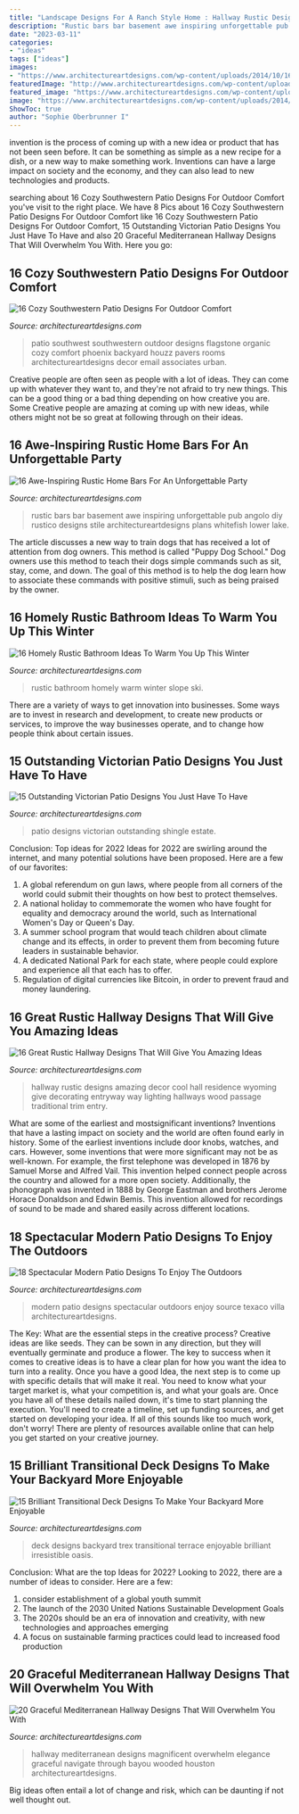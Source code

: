 ```yaml
---
title: "Landscape Designs For A Ranch Style Home : Hallway Rustic Designs Amazing Decor Cool Hall Residence Wyoming Give Decorating Entryway Way Lighting Hallways Wood Passage Traditional Trim Entry"
description: "Rustic bars bar basement awe inspiring unforgettable pub angolo diy rustico designs stile architectureartdesigns plans whitefish lower lake"
date: "2023-03-11"
categories:
- "ideas"
tags: ["ideas"]
images:
- "https://www.architectureartdesigns.com/wp-content/uploads/2014/10/16-Homely-Rustic-Bathroom-Ideas-To-Warm-You-Up-This-Winter-13-630x945.jpg"
featuredImage: "http://www.architectureartdesigns.com/wp-content/uploads/2015/04/15-Brilliant-Transitional-Deck-Designs-To-Make-Your-Backyard-More-Enjoyable-13.jpg"
featured_image: "https://www.architectureartdesigns.com/wp-content/uploads/2015/05/16-Awe-Inspiring-Rustic-Home-Bars-For-An-Unforgettable-Party-9-630x538.jpg"
image: "https://www.architectureartdesigns.com/wp-content/uploads/2014/10/16-Homely-Rustic-Bathroom-Ideas-To-Warm-You-Up-This-Winter-13-630x945.jpg"
ShowToc: true
author: "Sophie Oberbrunner I"
---
```



invention is the process of coming up with a new idea or product that has not been seen before. It can be something as simple as a new recipe for a dish, or a new way to make something work. Inventions can have a large impact on society and the economy, and they can also lead to new technologies and products.

	

		
searching about 16 Cozy Southwestern Patio Designs For Outdoor Comfort you've visit to the right place. We have 8 Pics about 16 Cozy Southwestern Patio Designs For Outdoor Comfort like 16 Cozy Southwestern Patio Designs For Outdoor Comfort, 15 Outstanding Victorian Patio Designs You Just Have To Have and also 20 Graceful Mediterranean Hallway Designs That Will Overwhelm You With. Here you go:
		
    
## 16 Cozy Southwestern Patio Designs For Outdoor Comfort

<img loading=lazy src="https://www.architectureartdesigns.com/wp-content/uploads/2016/04/16-Cozy-Southwestern-Patio-Designs-For-Outdoor-Comfort-13.jpg" onerror="this.onerror=null;this.src='https://tse3.mm.bing.net/th?id=OIP.tsLVXhbqJYcH0KiqZftrSQHaFZ&amp;pid=15.1';" alt="16 Cozy Southwestern Patio Designs For Outdoor Comfort">

_Source: architectureartdesigns.com_

>patio southwest southwestern outdoor designs flagstone organic cozy comfort phoenix backyard houzz pavers rooms architectureartdesigns decor email associates urban. 

	

Creative people are often seen as people with a lot of ideas. They can come up with whatever they want to, and they're not afraid to try new things. This can be a good thing or a bad thing depending on how creative you are. Some Creative people are amazing at coming up with new ideas, while others might not be so great at following through on their ideas.

    
## 16 Awe-Inspiring Rustic Home Bars For An Unforgettable Party

<img loading=lazy src="https://www.architectureartdesigns.com/wp-content/uploads/2015/05/16-Awe-Inspiring-Rustic-Home-Bars-For-An-Unforgettable-Party-9-630x538.jpg" onerror="this.onerror=null;this.src='https://tse1.mm.bing.net/th?id=OIP.txb3xwCygtJ4fZM7O1VQxwHaGU&amp;pid=15.1';" alt="16 Awe-Inspiring Rustic Home Bars For An Unforgettable Party">

_Source: architectureartdesigns.com_

>rustic bars bar basement awe inspiring unforgettable pub angolo diy rustico designs stile architectureartdesigns plans whitefish lower lake. 

	

The article discusses a new way to train dogs that has received a lot of attention from dog owners. This method is called "Puppy Dog School." Dog owners use this method to teach their dogs simple commands such as sit, stay, come, and down. The goal of this method is to help the dog learn how to associate these commands with positive stimuli, such as being praised by the owner.

    
## 16 Homely Rustic Bathroom Ideas To Warm You Up This Winter

<img loading=lazy src="https://www.architectureartdesigns.com/wp-content/uploads/2014/10/16-Homely-Rustic-Bathroom-Ideas-To-Warm-You-Up-This-Winter-13-630x945.jpg" onerror="this.onerror=null;this.src='https://tse3.mm.bing.net/th?id=OIP.ekBQvI8pvIMEidCzKf43QAHaLH&amp;pid=15.1';" alt="16 Homely Rustic Bathroom Ideas To Warm You Up This Winter">

_Source: architectureartdesigns.com_

>rustic bathroom homely warm winter slope ski. 

	

There are a variety of ways to get innovation into businesses. Some ways are to invest in research and development, to create new products or services, to improve the way businesses operate, and to change how people think about certain issues. 

    
## 15 Outstanding Victorian Patio Designs You Just Have To Have

<img loading=lazy src="http://www.architectureartdesigns.com/wp-content/uploads/2019/05/15-Outstanding-Victorian-Patio-Designs-You-Just-Have-To-Have-5.jpg" onerror="this.onerror=null;this.src='https://tse2.mm.bing.net/th?id=OIP.3pKUns2BGoXz58zjzFa8qQHaLH&amp;pid=15.1';" alt="15 Outstanding Victorian Patio Designs You Just Have To Have">

_Source: architectureartdesigns.com_

>patio designs victorian outstanding shingle estate. 

	

Conclusion: Top ideas for 2022
Ideas for 2022 are swirling around the internet, and many potential solutions have been proposed. Here are a few of our favorites: 
1. A global referendum on gun laws, where people from all corners of the world could submit their thoughts on how best to protect themselves. 
2. A national holiday to commemorate the women who have fought for equality and democracy around the world, such as International Women's Day or Queen's Day. 
3. A summer school program that would teach children about climate change and its effects, in order to prevent them from becoming future leaders in sustainable behavior. 
4. A dedicated National Park for each state, where people could explore and experience all that each has to offer. 
5. Regulation of digital currencies like Bitcoin, in order to prevent fraud and money laundering.

    
## 16 Great Rustic Hallway Designs That Will Give You Amazing Ideas

<img loading=lazy src="https://www.architectureartdesigns.com/wp-content/uploads/2015/05/16-Great-Rustic-Hallway-Designs-That-Will-Give-You-Amazing-Ideas-12-630x945.jpg" onerror="this.onerror=null;this.src='https://tse1.mm.bing.net/th?id=OIP.akzpj3-md8_oFOzwcdWO0QHaLH&amp;pid=15.1';" alt="16 Great Rustic Hallway Designs That Will Give You Amazing Ideas">

_Source: architectureartdesigns.com_

>hallway rustic designs amazing decor cool hall residence wyoming give decorating entryway way lighting hallways wood passage traditional trim entry. 

	

What are some of the earliest and mostsignificant inventions?
Inventions that have a lasting impact on society and the world are often found early in history. Some of the earliest inventions include door knobs, watches, and cars. However, some inventions that were more significant may not be as well-known. For example, the first telephone was developed in 1876 by Samuel Morse and Alfred Vail. This invention helped connect people across the country and allowed for a more open society. Additionally, the phonograph was invented in 1888 by George Eastman and brothers Jerome Horace Donaldson and Edwin Bemis. This invention allowed for recordings of sound to be made and shared easily across different locations.

    
## 18 Spectacular Modern Patio Designs To Enjoy The Outdoors

<img loading=lazy src="https://www.architectureartdesigns.com/wp-content/uploads/2016/06/18-Spectacular-Modern-Patio-Designs-To-Enjoy-The-Outdoors-4.jpg" onerror="this.onerror=null;this.src='https://tse2.mm.bing.net/th?id=OIP.JDk3qbusfxMs_AC0HJeLrQHaHa&amp;pid=15.1';" alt="18 Spectacular Modern Patio Designs To Enjoy The Outdoors">

_Source: architectureartdesigns.com_

>modern patio designs spectacular outdoors enjoy source texaco villa architectureartdesigns. 

	

The Key: What are the essential steps in the creative process?
Creative ideas are like seeds. They can be sown in any direction, but they will eventually germinate and produce a flower. The key to success when it comes to creative ideas is to have a clear plan for how you want the idea to turn into a reality. Once you have a good Idea, the next step is to come up with specific details that will make it real. You need to know what your target market is, what your competition is, and what your goals are. Once you have all of these details nailed down, it's time to start planning the execution. You'll need to create a timeline, set up funding sources, and get started on developing your idea. If all of this sounds like too much work, don't worry! There are plenty of resources available online that can help you get started on your creative journey.

    
## 15 Brilliant Transitional Deck Designs To Make Your Backyard More Enjoyable

<img loading=lazy src="http://www.architectureartdesigns.com/wp-content/uploads/2015/04/15-Brilliant-Transitional-Deck-Designs-To-Make-Your-Backyard-More-Enjoyable-13.jpg" onerror="this.onerror=null;this.src='https://tse2.mm.bing.net/th?id=OIP.a0BBWW_TbIcX5_OD5ScyQAHaMB&amp;pid=15.1';" alt="15 Brilliant Transitional Deck Designs To Make Your Backyard More Enjoyable">

_Source: architectureartdesigns.com_

>deck designs backyard trex transitional terrace enjoyable brilliant irresistible oasis. 

	

Conclusion: What are the top Ideas for 2022?
Looking to 2022, there are a number of ideas to consider. Here are a few: 
1. consider establishment of a global youth summit 
2. The launch of the 2030 United Nations Sustainable Development Goals 
3. The 2020s should be an era of innovation and creativity, with new technologies and approaches emerging 
4. A focus on sustainable farming practices could lead to increased food production 

    
## 20 Graceful Mediterranean Hallway Designs That Will Overwhelm You With

<img loading=lazy src="https://www.architectureartdesigns.com/wp-content/uploads/2017/10/20-Graceful-Mediterranean-Hallway-Designs-That-Will-Overwhelm-You-With-Elegance-19.jpg" onerror="this.onerror=null;this.src='https://tse4.mm.bing.net/th?id=OIP.uq1xrkc7DQ_Fs7AN98m0HgHaJw&amp;pid=15.1';" alt="20 Graceful Mediterranean Hallway Designs That Will Overwhelm You With">

_Source: architectureartdesigns.com_

>hallway mediterranean designs magnificent overwhelm elegance graceful navigate through bayou wooded houston architectureartdesigns. 

	

Big ideas often entail a lot of change and risk, which can be daunting if not well thought out.


